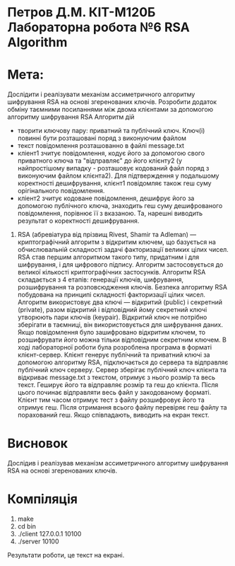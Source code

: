 Петров Д.М. КІТ-М120Б
Лабораторна робота №6
RSA Algorithm
===============
Мета: 
===============

Дослідити і реалізувати механізм ассиметричного алгоритму шифрування RSA на основі згеренованих ключів.
Розробити додаток обміну таємними посиланнями між двома клієнтами за допомогою алгоритму шифрування RSA
Алгоритм дій
* творити ключову пару: приватний та публічний ключ. Ключ(і) повинні бути розташовані поряд з виконуючим файлом
* текст повідомлення розташованно в файлі message.txt
* кліент1 зчитує повідомлення, кодує його за допомогою свого приватного ключа та "відправляє" до його клієнту2 (у найпростішому випадку - розташовує кодований файл поряд з виконуючим файлом клієнта2). Для підтверждення у подальшому коректності дешифрування, клієнт1 повідомляє також геш суму орігінального повідомлення.
* кліент2 зчитує кодоване повідомлення, дешифрує його за допомогою публічного ключа, знаходить геш суму дешифрованого повідомлення, порівнює її з вказаною. Та, нарешні виводить результат о коректності дешифрування.
1. RSA
(абревіатура від прізвищ Rivest, Shamir та Adleman) — криптографічний алгоритм з відкритим ключем, що базується на обчислювальній складності задачі факторизації великих цілих чисел. RSA став першим алгоритмом такого типу, придатним і для шифрування, і для цифрового підпису. Алгоритм застосовується до великої кількості криптографічних застосунків.
	Алгоритм RSA складається з 4 етапів: генерації ключів, шифрування, розшифрування та розповсюдження ключів.
Безпека алгоритму RSA побудована на принципі складності факторизації цілих чисел. Алгоритм використовує два ключі — відкритий (public) і секретний (private), разом відкритий і відповідний йому секретний ключі утворюють пари ключів (keypair). Відкритий ключ не потрібно зберігати в таємниці, він використовується для шифрування даних. Якщо повідомлення було зашифровано відкритим ключем, то розшифрувати його можна тільки відповідним секретним ключем.
В ході лабораторної роботи була розроблена програма в форматі клієнт-сервер. Клієнт генерує публічний та приватний ключі за допомогою алгоритму RSA, підключається до сервера та відправляє публічний ключ серверу. Сервер зберігає публічний ключ клієнта та відкриває message.txt з текстом, отримує з нього розмір та весь текст. Геширує його та відправляє розмір та геш до клієнта. Після цього починає відправляти весь файл у закодованому форматі. Клієнт тим часом отримує тест з файлу розшифровує його та отримує геш. Після отримання всього файлу перевіряє геш файлу та порахований геш. Якщо співпадають, виводить на екран текст.

	
Висновок
===============
Дослідив і реалізував механізм ассиметричного алгоритму шифрування RSA на основі згеренованих ключів.

Компіляція
=====================

1. make
2. cd bin
3. ./client 127.0.0.1 10100
4. ./server 10100

Результати роботи, це текст на екрані.
